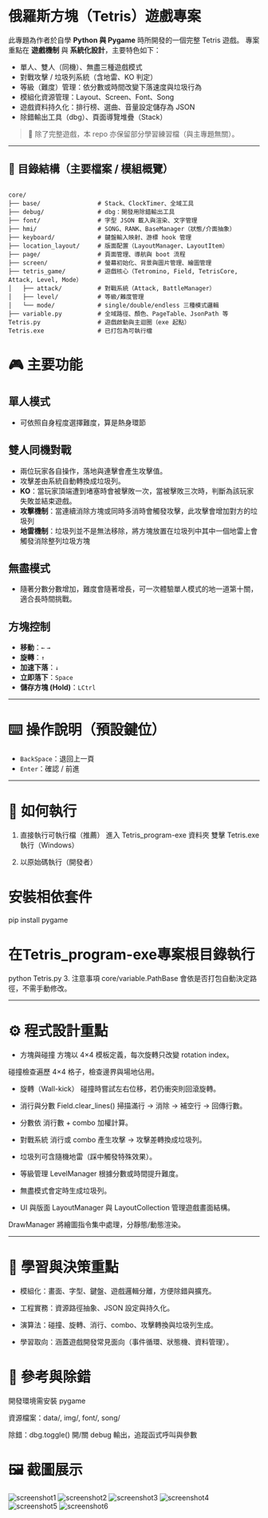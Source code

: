 # 俄羅斯方塊（Tetris）遊戲專案

此專題為作者於自學 **Python 與 Pygame** 時所開發的一個完整 Tetris 遊戲。
專案重點在 **遊戲機制** 與 **系統化設計**，主要特色如下：

- 單人、雙人（同機）、無盡三種遊戲模式
- 對戰攻擊 / 垃圾列系統（含地雷、KO 判定）
- 等級（難度）管理：依分數或時間改變下落速度與垃圾行為
- 模組化資源管理：Layout、Screen、Font、Song
- 遊戲資料持久化：排行榜、選曲、音量設定儲存為 JSON
- 除錯輸出工具（dbg）、頁面導覽堆疊（Stack）

> 📌 除了完整遊戲，本 repo 亦保留部分學習練習檔（與主專題無關）。

---

## 📂 目錄結構（主要檔案 / 模組概覽）

```text

core/
├── base/                # Stack、ClockTimer、全域工具
├── debug/               # dbg：開發用除錯輸出工具
├── font/                # 字型 JSON 載入與渲染、文字管理
├── hmi/                 # SONG、RANK、BaseManager（狀態/介面抽象）
├── keyboard/            # 鍵盤輸入映射、游標 hook 管理
├── location_layout/     # 版面配置（LayoutManager、LayoutItem）
├── page/                # 頁面管理、導航與 boot 流程
├── screen/              # 螢幕初始化、背景與圖片管理、繪圖管理
├── tetris_game/         # 遊戲核心（Tetromino, Field, TetrisCore, Attack, Level, Mode）
│   ├── attack/          # 對戰系統（Attack, BattleManager）
│   ├── level/           # 等級/難度管理
│   └── mode/            # single/double/endless 三種模式邏輯
├── variable.py          # 全域路徑、顏色、PageTable、JsonPath 等
Tetris.py                # 遊戲啟動與主迴圈（exe 起點）
Tetris.exe               # 已打包為可執行檔

```


# 🎮 主要功能

## 單人模式
- 可依照自身程度選擇難度，算是熱身環節

## 雙人同機對戰
- 兩位玩家各自操作，落地與連擊會產生攻擊值。
- 攻擊差由系統自動轉換成垃圾列。
- **KO**：當玩家頂端遭到堵塞時會被擊敗一次，當被擊敗三次時，判斷為該玩家失敗並結束遊戲。
- **攻擊機制**：當連續消除方塊或同時多消時會觸發攻擊，此攻擊會增加對方的垃圾列
- **地雷機制**：垃圾列並不是無法移除，將方塊放置在垃圾列中其中一個地雷上會觸發消除整列垃圾方塊

## 無盡模式
- 隨著分數分數增加，難度會隨著增長，可一次體驗單人模式的地一道第十關，適合長時間挑戰。

## 方塊控制
- **移動**：`←` `→`
- **旋轉**：`↑`
- **加速下落**：`↓`
- **立即落下**：`Space`
- **儲存方塊 (Hold)**：`LCtrl`

---

# ⌨️ 操作說明（預設鍵位）

- `BackSpace`：退回上一頁
- `Enter`：確認 / 前進

---

# 🚀 如何執行
1. 直接執行可執行檔（推薦）
進入 Tetris_program-exe 資料夾
雙擊 Tetris.exe 執行（Windows）

2. 以原始碼執行（開發者）
# 安裝相依套件
pip install pygame

# 在**Tetris_program-exe**專案根目錄執行
python Tetris.py
3. 注意事項
core/variable.PathBase 會依是否打包自動決定路徑，不需手動修改。

---

# ⚙️ 程式設計重點
- 方塊與碰撞
方塊以 4×4 模板定義，每次旋轉只改變 rotation index。

碰撞檢查遍歷 4×4 格子，檢查邊界與場地佔用。

- 旋轉（Wall-kick）
碰撞時嘗試左右位移，若仍衝突則回滾旋轉。

- 消行與分數
Field.clear_lines() 掃描滿行 → 消除 → 補空行 → 回傳行數。

- 分數依 消行數 + combo 加權計算。

- 對戰系統
消行或 combo 產生攻擊 → 攻擊差轉換成垃圾列。

- 垃圾列可含隨機地雷（踩中觸發特殊效果）。

- 等級管理
LevelManager 根據分數或時間提升難度。

- 無盡模式會定時生成垃圾列。

- UI 與版面
LayoutManager 與 LayoutCollection 管理遊戲畫面結構。

DrawManager 將繪圖指令集中處理，分靜態/動態渲染。

---

# 📝 學習與決策重點
- 模組化：畫面、字型、鍵盤、遊戲邏輯分離，方便除錯與擴充。

- 工程實務：資源路徑抽象、JSON 設定與持久化。

- 演算法：碰撞、旋轉、消行、combo、攻擊轉換與垃圾列生成。

- 學習取向：涵蓋遊戲開發常見面向（事件循環、狀態機、資料管理）。


# 📖 參考與除錯
開發環境需安裝 pygame

資源檔案：data/, img/, font/, song/

除錯：dbg.toggle() 開/關 debug 輸出，追蹤函式呼叫與參數



# 🖼️ 截圖展示

![screenshot1](screenshot/screenshot1.png)
![screenshot2](screenshot/screenshot2.png)
![screenshot3](screenshot/screenshot3.png)
![screenshot4](screenshot/screenshot4.png)
![screenshot5](screenshot/screenshot5.png)
![screenshot6](screenshot/screenshot6.png)

